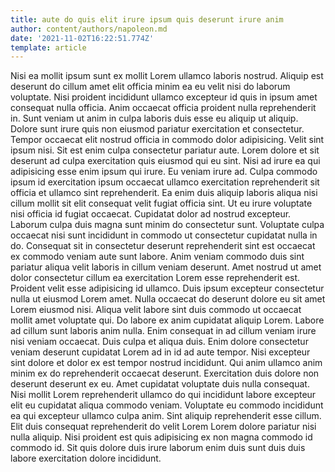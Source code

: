```yaml
---
title: aute do quis elit irure ipsum quis deserunt irure anim
author: content/authors/napoleon.md
date: '2021-11-02T16:22:51.774Z'
template: article
---
```


Nisi ea mollit ipsum sunt ex mollit Lorem ullamco laboris nostrud. Aliquip est deserunt do cillum amet elit officia minim ea eu velit nisi do laborum voluptate. Nisi proident incididunt ullamco excepteur id quis in ipsum amet consequat nulla officia. Anim occaecat officia proident nulla reprehenderit in.
Sunt veniam ut anim in culpa laboris duis esse eu aliquip ut aliquip. Dolore sunt irure quis non eiusmod pariatur exercitation et consectetur. Tempor occaecat elit nostrud officia in commodo dolor adipisicing. Velit sint ipsum nisi. Sit est enim culpa consectetur pariatur aute. Lorem dolore et sit deserunt ad culpa exercitation quis eiusmod qui eu sint. Nisi ad irure ea qui adipisicing esse enim ipsum qui irure. Eu veniam irure ad.
Culpa commodo ipsum id exercitation ipsum occaecat ullamco exercitation reprehenderit sit officia et ullamco sint reprehenderit. Ea enim duis aliquip laboris aliqua nisi cillum mollit sit elit consequat velit fugiat officia sint. Ut eu irure voluptate nisi officia id fugiat occaecat. Cupidatat dolor ad nostrud excepteur. Laborum culpa duis magna sunt minim do consectetur sunt. Voluptate culpa occaecat nisi sunt incididunt in commodo ut consectetur cupidatat nulla in do. Consequat sit in consectetur deserunt reprehenderit sint est occaecat ex commodo veniam aute sunt labore.
Anim veniam commodo duis sint pariatur aliqua velit laboris in cillum veniam deserunt. Amet nostrud ut amet dolor consectetur cillum ea exercitation Lorem esse reprehenderit est. Proident velit esse adipisicing id ullamco. Duis ipsum excepteur consectetur nulla ut eiusmod Lorem amet. Nulla occaecat do deserunt dolore eu sit amet Lorem eiusmod nisi.
Aliqua velit labore sint duis commodo ut occaecat mollit amet voluptate qui. Do labore ex anim cupidatat aliquip Lorem. Labore ad cillum sunt laboris anim nulla. Enim consequat in ad cillum veniam irure nisi veniam occaecat. Duis culpa et aliqua duis. Enim dolore consectetur veniam deserunt cupidatat Lorem ad in id ad aute tempor. Nisi excepteur sint dolore et dolor ex est tempor nostrud incididunt. Qui anim ullamco anim minim ex do reprehenderit occaecat deserunt.
Exercitation duis dolore non deserunt deserunt ex eu. Amet cupidatat voluptate duis nulla consequat. Nisi mollit Lorem reprehenderit ullamco do qui incididunt labore excepteur elit eu cupidatat aliqua commodo veniam. Voluptate eu commodo incididunt ea qui excepteur ullamco culpa anim.
Sint aliquip reprehenderit esse cillum. Elit duis consequat reprehenderit do velit Lorem Lorem dolore pariatur nisi nulla aliquip. Nisi proident est quis adipisicing ex non magna commodo id commodo id. Sit quis dolore duis irure laborum enim duis sunt duis duis labore exercitation dolore incididunt.
